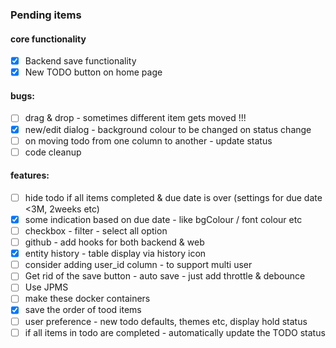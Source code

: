 ### Pending items

#### core functionality
 - [x] Backend save functionality
 - [x] New TODO button on home page

#### bugs:
 - [ ] drag & drop - sometimes different item gets moved !!!
 - [x] new/edit dialog - background colour to be changed on status change
 - [ ] on moving todo from one column to another - update status
 - [ ] code cleanup

#### features:
 - [ ] hide todo if all items completed & due date is over (settings for due date <3M, 2weeks etc)
 - [x] some indication based on due date - like bgColour / font colour etc
 - [ ] checkbox - filter - select all option
 - [ ] github - add hooks for both backend & web
 - [x] entity history - table display via history icon
 - [ ] consider adding user_id column - to support multi user
 - [ ] Get rid of the save button - auto save - just add throttle & debounce
 - [ ] Use JPMS 
 - [ ] make these docker containers
 - [x] save the order of tood items
 - [ ] user preference - new todo defaults, themes etc, display hold status
 - [ ] if all items in todo are completed - automatically update the TODO status